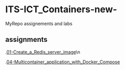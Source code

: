 # ITS-ICT_Containers-new-
MyRepo assignements and labs

## assignments
.[01-Create_a_Redis_server_image](/assignments/01-Create_a_Redis_server_image/README.md)\n

.[04-Multicontainer_application_with_Docker_Compose](/assignments/04-Multicontainer_application_with_Docker_Compose/README.md)


